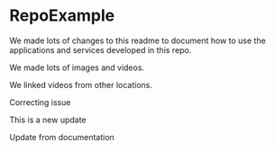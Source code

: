 # RepoExample 

We made lots of changes to this readme to document how to use the applications and services developed in this repo.

We made lots of images and videos.

We linked videos from other locations.

Correcting issue

This is a new update

Update from documentation